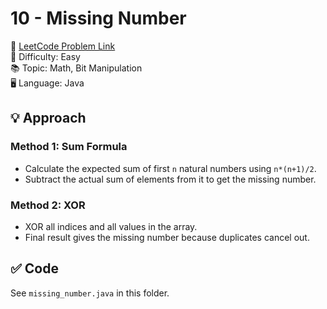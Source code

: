 # 10 - Missing Number

🔗 [LeetCode Problem Link](https://leetcode.com/problems/missing-number/)  
📌 Difficulty: Easy  
📚 Topic: Math, Bit Manipulation  
🖥️ Language: Java

## 💡 Approach

### Method 1: Sum Formula
- Calculate the expected sum of first `n` natural numbers using `n*(n+1)/2`.
- Subtract the actual sum of elements from it to get the missing number.

### Method 2: XOR
- XOR all indices and all values in the array.
- Final result gives the missing number because duplicates cancel out.

## ✅ Code
See `missing_number.java` in this folder.
